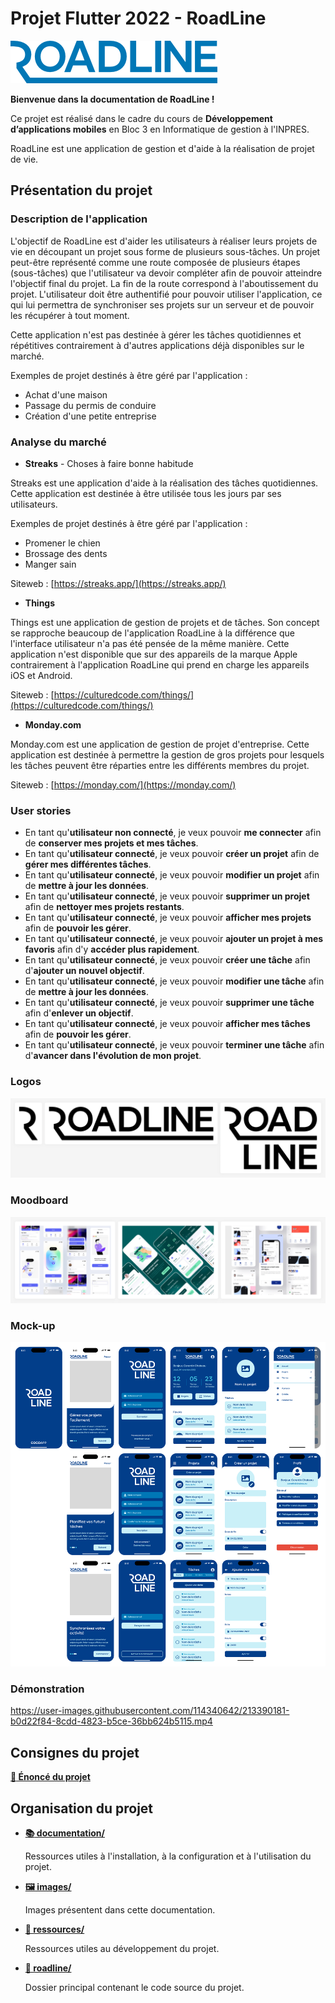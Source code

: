 # Projet Flutter 2022 - RoadLine

![RoadLine](images/logo.png)

__Bienvenue dans la documentation de RoadLine !__

Ce projet est réalisé dans le cadre du cours de **Développement d’applications mobiles** en Bloc 3 en Informatique de gestion à l'INPRES.

RoadLine est une application de gestion et d'aide à la réalisation de projet de vie.

## Présentation du projet

### Description de l'application

L'objectif de RoadLine est d'aider les utilisateurs à réaliser leurs projets de vie en découpant un projet sous forme de plusieurs sous-tâches. Un projet peut-être représenté comme une route composée de plusieurs étapes (sous-tâches) que l'utilisateur va devoir compléter afin de pouvoir atteindre l'objectif final du projet. La fin de la route correspond à l'aboutissement du projet. L'utilisateur doit être authentifié pour pouvoir utiliser l'application, ce qui lui permettra de synchroniser ses projets sur un serveur et de pouvoir les récupérer à tout moment.

Cette application n'est pas destinée à gérer les tâches quotidiennes et répétitives contrairement à d'autres applications déjà disponibles sur le marché.

Exemples de projet destinés à être géré par l'application :

- Achat d'une maison
- Passage du permis de conduire
- Création d'une petite entreprise

### Analyse du marché

- **Streaks** - Choses à faire bonne habitude

Streaks est une application d'aide à la réalisation des tâches quotidiennes. Cette application est destinée à être utilisée tous les jours par ses utilisateurs.

Exemples de projet destinés à être géré par l'application :

- Promener le chien
- Brossage des dents
- Manger sain

Siteweb : [https://streaks.app/](https://streaks.app/)

- **Things**

Things est une application de gestion de projets et de tâches. Son concept se rapproche beaucoup de l'application RoadLine à la différence que l'interface utilisateur n'a pas été pensée de la même manière. Cette application n'est disponible que sur des appareils de la marque Apple contrairement à l'application RoadLine qui prend en charge les appareils iOS et Android.

Siteweb : [https://culturedcode.com/things/](https://culturedcode.com/things/)

- **Monday.com**

Monday.com est une application de gestion de projet d'entreprise. Cette application est destinée à permettre la gestion de gros projets pour lesquels les tâches peuvent être réparties entre les différents membres du projet.

Siteweb : [https://monday.com/](https://monday.com/)

### User stories

- En tant qu'**utilisateur non connecté**, je veux pouvoir **me connecter** afin de **conserver mes projets et mes tâches**.
- En tant qu'**utilisateur connecté**, je veux pouvoir **créer un projet** afin de **gérer mes différentes tâches**.
- En tant qu'**utilisateur connecté**, je veux pouvoir **modifier un projet** afin de **mettre à jour les données**.
- En tant qu'**utilisateur connecté**, je veux pouvoir **supprimer un projet** afin de **nettoyer mes projets restants**.
- En tant qu'**utilisateur connecté**, je veux pouvoir **afficher mes projets** afin de **pouvoir les gérer**.
- En tant qu'**utilisateur connecté**, je veux pouvoir **ajouter un projet à mes favoris** afin d'y **accéder plus rapidement**.
- En tant qu'**utilisateur connecté**, je veux pouvoir **créer une tâche** afin d'**ajouter un nouvel objectif**.
- En tant qu'**utilisateur connecté**, je veux pouvoir **modifier une tâche** afin de **mettre à jour les données**.
- En tant qu'**utilisateur connecté**, je veux pouvoir **supprimer une tâche** afin d'**enlever un objectif**.
- En tant qu'**utilisateur connecté**, je veux pouvoir **afficher mes tâches** afin de **pouvoir les gérer**.
- En tant qu'**utilisateur connecté**, je veux pouvoir **terminer une tâche** afin d'**avancer dans l'évolution de mon projet**.

### Logos

![Logos](images/logos.png)

### Moodboard

![Moodboard](images/moodboard.png)

### Mock-up

![Mock-up](images/mock-up.png)

### Démonstration

https://user-images.githubusercontent.com/114340642/213390181-b0d22f84-8cdd-4823-b5ce-36bb624b5115.mp4

## Consignes du projet

__[:page_facing_up: Énoncé du projet](ressources/enonce.pdf)__

## Organisation du projet

* __[:books: documentation/](documentation/)__

  Ressources utiles à l'installation, à la configuration et à l'utilisation du projet.

* __[:framed_picture: images/](images/)__

  Images présentent dans cette documentation.

* __[:volcano: ressources/](ressources/)__

  Ressources utiles au développement du projet.

* __[:rocket: roadline/](roadline/)__

  Dossier principal contenant le code source du projet.
